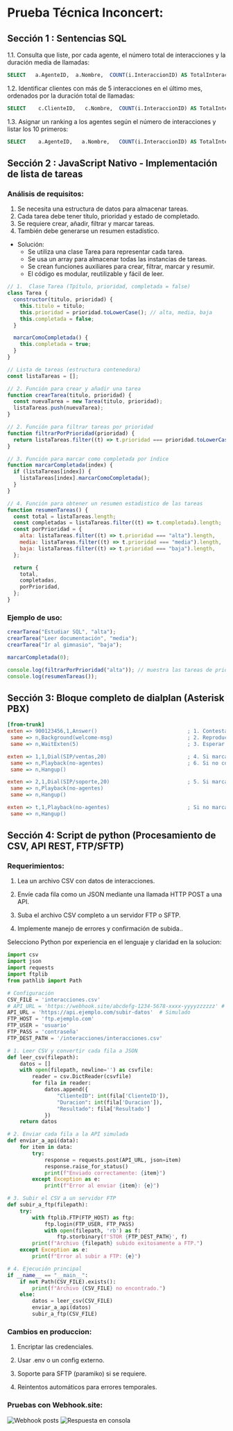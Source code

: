 # Prueba Técnica Inconcert:

## Sección 1 : Sentencias SQL

1.1. Consulta que liste, por cada agente, el número total de interacciones y la duración media de llamadas:

```sql
SELECT   a.AgenteID,  a.Nombre,  COUNT(i.InteraccionID) AS TotalInteracciones, AVG(i.Duracion) AS DuracionMedia FROM Agentes a LEFT JOIN Interacciones i ON a.AgenteID = i.AgenteID GROUP BY a.AgenteID, a.Nombre;

```

1.2. Identificar clientes con más de 5 interacciones en el último mes, ordenados por la duración total de llamadas:

```sql
SELECT    c.ClienteID,   c.Nombre,  COUNT(i.InteraccionID) AS TotalInteracciones, SUM(i.Duracion) AS DuracionTotal FROM Clientes c JOIN Interacciones i ON c.ClienteID = i.ClienteID WHERE i.Fecha >= DATE_SUB(NOW(), INTERVAL 1 MONTH) GROUP BY c.ClienteID, c.Nombre HAVING COUNT(i.InteraccionID) > 5 ORDER BY DuracionTotal DESC;
```

1.3. Asignar un ranking a los agentes según el número de interacciones y listar los 10 primeros:

```sql
SELECT    a.AgenteID,   a.Nombre,   COUNT(i.InteraccionID) AS TotalInteracciones, RANK() OVER (ORDER BY COUNT(i.InteraccionID) DESC) AS Ranking FROM Agentes a LEFT JOIN Interacciones i ON a.AgenteID = i.AgenteID GROUP BY a.AgenteID, a.Nombre ORDER BY Ranking LIMIT 10;
```

## Sección 2 : JavaScript Nativo - Implementación de lista de tareas

### Análisis de requisitos:

1. Se necesita una estructura de datos para almacenar tareas.
2. Cada tarea debe tener título, prioridad y estado de completado.
3. Se requiere crear, añadir, filtrar y marcar tareas.
4. También debe generarse un resumen estadístico.

- Solución:
  - Se utiliza una clase Tarea para representar cada tarea.
  - Se usa un array para almacenar todas las instancias de tareas.
  - Se crean funciones auxiliares para crear, filtrar, marcar y resumir.
  - El código es modular, reutilizable y fácil de leer.

```js
// 1.  Clase Tarea (Tpítulo, prioridad, completada = false)
class Tarea {
  constructor(titulo, prioridad) {
    this.titulo = titulo;
    this.prioridad = prioridad.toLowerCase(); // alta, media, baja
    this.completada = false;
  }

  marcarComoCompletada() {
    this.completada = true;
  }
}

// Lista de tareas (estructura contenedora)
const listaTareas = [];

// 2. Función para crear y añadir una tarea
function crearTarea(titulo, prioridad) {
  const nuevaTarea = new Tarea(titulo, prioridad);
  listaTareas.push(nuevaTarea);
}

// 2. Función para filtrar tareas por prioridad
function filtrarPorPrioridad(prioridad) {
  return listaTareas.filter((t) => t.prioridad === prioridad.toLowerCase());
}

// 3. Función para marcar como completada por índice
function marcarCompletada(index) {
  if (listaTareas[index]) {
    listaTareas[index].marcarComoCompletada();
  }
}

// 4. Función para obtener un resumen estadistico de las tareas
function resumenTareas() {
  const total = listaTareas.length;
  const completadas = listaTareas.filter((t) => t.completada).length;
  const porPrioridad = {
    alta: listaTareas.filter((t) => t.prioridad === "alta").length,
    media: listaTareas.filter((t) => t.prioridad === "media").length,
    baja: listaTareas.filter((t) => t.prioridad === "baja").length,
  };

  return {
    total,
    completadas,
    porPrioridad,
  };
}
```

### Ejemplo de uso:

```js
crearTarea("Estudiar SQL", "alta");
crearTarea("Leer documentación", "media");
crearTarea("Ir al gimnasio", "baja");

marcarCompletada(0);

console.log(filtrarPorPrioridad("alta")); // muestra las tareas de prioridad alta
console.log(resumenTareas());
```

## Sección 3: Bloque completo de dialplan (Asterisk PBX)

```ini
[from-trunk]
exten => 900123456,1,Answer()                             ; 1. Contestar la llamada
 same => n,Background(welcome-msg)                        ; 2. Reproducir mensaje de bienvenida
 same => n,WaitExten(5)                                   ; 3. Esperar 5 segundos a que se marque una extensión

exten => 1,1,Dial(SIP/ventas,20)                          ; 4. Si marcan 1, llamar a ventas por 20 segundos
 same => n,Playback(no-agentes)                           ; 6. Si no contestan, reproducir audio de no disponibles
 same => n,Hangup()

exten => 2,1,Dial(SIP/soporte,20)                         ; 5. Si marcan 2, llamar a soporte por 20 segundos
 same => n,Playback(no-agentes)
 same => n,Hangup()

exten => t,1,Playback(no-agentes)                         ; Si no marcan nada (timeout)
 same => n,Hangup()

```

## Sección 4: Script de python (Procesamiento de CSV, API REST, FTP/SFTP)

### Requerimientos:

1. Lea un archivo CSV con datos de interacciones.

2. Envíe cada fila como un JSON mediante una llamada HTTP POST a una API.

3. Suba el archivo CSV completo a un servidor FTP o SFTP.

4. Implemente manejo de errores y confirmación de subida..

Selecciono Python por experiencia en el lenguaje y claridad en la solucion:

```python
import csv
import json
import requests
import ftplib
from pathlib import Path

# Configuración
CSV_FILE = 'interacciones.csv'
# API_URL = 'https://webhook.site/abcdefg-1234-5678-xxxx-yyyyzzzzzz' # Para prueba con webhook.site
API_URL = 'https://api.ejemplo.com/subir-datos'  # Simulado
FTP_HOST = 'ftp.ejemplo.com'
FTP_USER = 'usuario'
FTP_PASS = 'contraseña'
FTP_DEST_PATH = '/interacciones/interacciones.csv'

# 1. Leer CSV y convertir cada fila a JSON
def leer_csv(filepath):
    datos = []
    with open(filepath, newline='') as csvfile:
        reader = csv.DictReader(csvfile)
        for fila in reader:
            datos.append({
                "ClienteID": int(fila['ClienteID']),
                "Duracion": int(fila['Duracion']),
                "Resultado": fila['Resultado']
            })
    return datos

# 2. Enviar cada fila a la API simulada
def enviar_a_api(data):
    for item in data:
        try:
            response = requests.post(API_URL, json=item)
            response.raise_for_status()
            print(f"Enviado correctamente: {item}")
        except Exception as e:
            print(f"Error al enviar {item}: {e}")

# 3. Subir el CSV a un servidor FTP
def subir_a_ftp(filepath):
    try:
        with ftplib.FTP(FTP_HOST) as ftp:
            ftp.login(FTP_USER, FTP_PASS)
            with open(filepath, 'rb') as f:
                ftp.storbinary(f'STOR {FTP_DEST_PATH}', f)
        print(f"Archivo {filepath} subido exitosamente a FTP.")
    except Exception as e:
        print(f"Error al subir a FTP: {e}")

# 4. Ejecución principal
if __name__ == "__main__":
    if not Path(CSV_FILE).exists():
        print(f"Archivo {CSV_FILE} no encontrado.")
    else:
        datos = leer_csv(CSV_FILE)
        enviar_a_api(datos)
        subir_a_ftp(CSV_FILE)

```

### Cambios en produccion:

1. Encriptar las credenciales.

2. Usar .env o un config externo.

3. Soporte para SFTP (paramiko) si se requiere.

4. Reintentos automáticos para errores temporales.

### Pruebas con Webhook.site:

![Webhook posts](image.png)
![Respuesta en consola](image-1.png)

